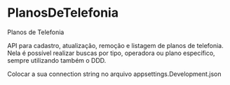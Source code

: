 # PlanosDeTelefonia
Planos de Telefonia

API para cadastro, atualização, remoção e listagem de planos de telefonia.
Nela é possível realizar buscas por tipo, operadora ou plano específico, sempre utilizando também o DDD.


Colocar a sua connection string no arquivo appsettings.Development.json
